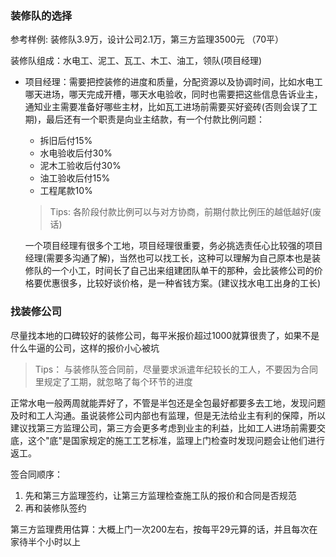 ### 装修队的选择

参考样例:  装修队3.9万，设计公司2.1万，第三方监理3500元 （70平）

装修队组成：水电工、泥工、瓦工、木工、油工，领队(项目经理)

- 项目经理：需要把控装修的进度和质量，分配资源以及协调时间，比如水电工哪天进场，哪天完成开槽，哪天水电验收，同时也需要把这些信息告诉业主，通知业主需要准备好哪些主材，比如瓦工进场前需要买好瓷砖(否则会误了工期)，最后还有一个职责是向业主结款，有一个付款比例问题：

  - 拆旧后付15%
  - 水电验收后付30%
  - 泥木工验收后付30%
  - 油工验收后付15%
  - 工程尾款10%

  > Tips: 各阶段付款比例可以与对方协商，前期付款比例压的越低越好(废话)

  一个项目经理有很多个工地，项目经理很重要，务必挑选责任心比较强的项目经理(需要多沟通了解)，当然也可以找工长，这种可以理解为自己原本也是装修队的一个小工，时间长了自己出来组建团队单干的那种，会比装修公司的价格要优惠很多，比较好谈价格，是一种省钱方案。(建议找水电工出身的工长)

### 找装修公司

尽量找本地的口碑较好的装修公司，每平米报价超过1000就算很贵了，如果不是什么牛逼的公司，这样的报价小心被坑

> Tips： 与装修队签合同前，尽量要求派遣年纪较长的工人，不要因为合同里规定了工期，就忽略了每个环节的进度

正常水电一般两周就能弄好了，不管是半包还是全包最好都要多去工地，发现问题及时和工人沟通。虽说装修公司内部也有监理，但是无法给业主有利的保障，所以建议找第三方监理公司，第三方会更多考虑到业主的利益，比如工人进场前需要交底，这个"底"是国家规定的施工工艺标准，监理上门检查时发现问题会让他们进行返工。

签合同顺序：

1. 先和第三方监理签约，让第三方监理检查施工队的报价和合同是否规范
2. 再和装修队签约

第三方监理费用估算：大概上门一次200左右，按每平29元算的话，并且每次在家待半个小时以上





